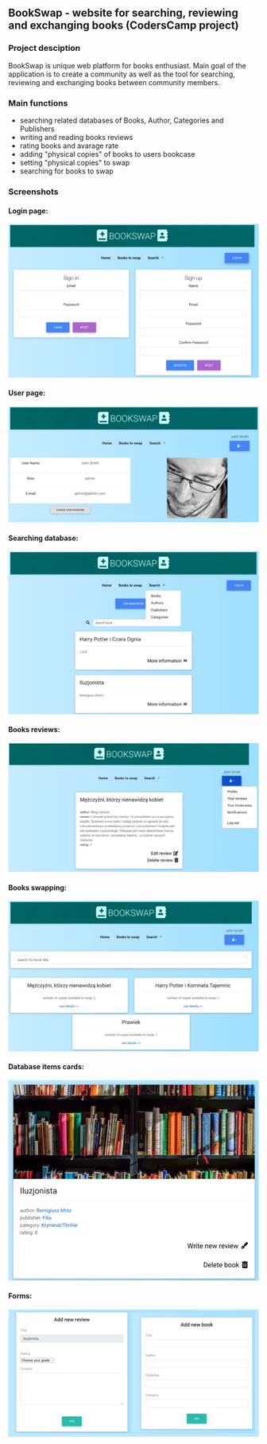 ﻿## BookSwap - website for searching, reviewing and exchanging books (CodersCamp project)

### Project desciption
BookSwap is unique web platform for books enthusiast. Main goal of the application is to create a community as well as the tool for searching, reviewing and exchanging books between community members.

### Main functions
-   searching related databases of Books, Author, Categories and Publishers
-   writing and reading books reviews
-   rating books and avarage rate
-   adding "physical copies" of books to users bookcase 
-   setting "physical copies" to swap
-   searching for books to swap

### Screenshots
#### Login page:
![Login page](/client/public/samples/login.jpg)

#### User page:
![User page](/client/public/samples/user.jpg)

#### Searching database:
![Searching database](/client/public/samples/books.jpg)

#### Books reviews:
![Books reviews](/client/public/samples/reviews.jpg)

#### Books swapping:
![Books swapping](/client/public/samples/booksToSwap.jpg)

#### Database items cards:
![Database items cards](/client/public/samples/book.jpg)

#### Forms:
![Forms](/client/public/samples/forms.jpg)
